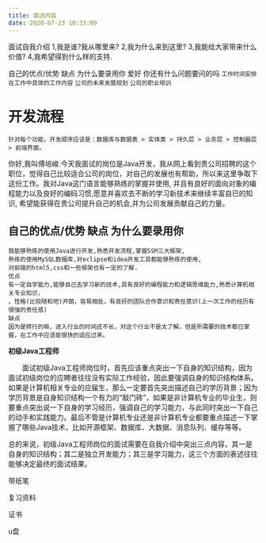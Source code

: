 ```yaml
---
title: 面试内容
date: 2020-07-23 10:33:09
---
```


面试自我介绍
1,我是谁?我从哪里来?
2,我为什么来到这里?
3,我能给大家带来什么价值?
4,我希望得到什么样的支持.

自己的优点/优势  缺点 为什么要录用你
爱好
你还有什么问题要问的吗
    `工作时间安排` `在工作中具体的工作内容` `公司的未来发展规划` `公司的职业培训`

# 开发流程 #
	针对每个功能，开发顺序应该是：数据库与数据表 > 实体类 > 持久层 > 业务层 > 控制器层 > 前端界面。

你好,我叫傅培峻.今天我面试的岗位是Java开发，我从网上看到贵公司招聘的这个职位，觉得自己比较适合公司的岗位，对自己的发展也有帮助，所以来这里争取下这份工作。我对Java这门语言能够熟练的掌握并使用,
并且有良好的面向对象的编程能力以及良好的编码习惯,愿意并喜欢去不断的学习新技术来继续丰富自已的知识,
希望能获得在贵公司提升自己的机会,并为公司发展贡献自己的力量。


## 自己的优点/优势  缺点 为什么要录用你 ##
	我能够熟练的使用Java进行开发,熟悉开发流程,掌握SSM三大框架,
	熟练的使用MySQL数据库,对eclipse和idea开发工具都能够熟练的使用,
	对前端的html5,css和一些框架也有一定的了解.
	优点
	有一定自学能力,能够自己去学习新的技术,具有良好的编程能力和逻辑思维能力,熟悉计算机相关专业知识，
	。性格(比较随和吧)开朗，容易相处，有良好的团队合作意识和责任意识(上一次工作的经历有很强的责任感)
	缺点
	因为是转行的嘛，进入行业的时间还不长，对这个行业不是太了解，但是所需要的技术都已掌握，在工作中应该能很快的适应过来。

**初级Java工程师**

　　面试初级Java工程师岗位时，首先应该重点突出一下自身的知识结构，因为面试初级岗位的应聘者往往没有实际工作经验，因此要强调自身的知识结构体系。如果是计算机相关专业的应届生，那么一定要首先突出描述自己的学历背景；因为学历背景是自身知识结构一个有力的“敲门砖”，如果是非计算机专业的毕业生，则要重点突出说一下自身的学习经历，强调自己的学习能力，与此同时突出一下自己的动手和实践能力。最后不管是计算机专业还是非计算机专业都要重点描述一下掌握了哪些Java技术，比如开源框架、数据库、大数据、消息队列、缓存等等。

总的来说，初级Java工程师岗位的面试需要在自我介绍中突出三点内容，其一是自身的知识结构；其二是独立开发能力；其三是学习能力，这三个方面的表述往往能够决定最终的面试结果。

带纸笔

复习资料

证书

u盘